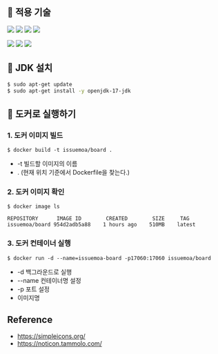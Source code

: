 ## 📌 적용 기술
<img src="https://img.shields.io/badge/JAVA-2F2625?style=flat-square&logo=coffeescript&logoColor=white"> <img src="https://img.shields.io/badge/MongoDB-47A248?style=flat-square&logo=mongodb&logoColor=white"> <img src="https://img.shields.io/badge/Spring Boot-6DB33F?style=flat-square&logo=SpringBoot&logoColor=white"> <img src="https://img.shields.io/badge/Spring Data JPA & Querydsl-6DB33F?style=flat-square&logo=spring&logoColor=white"> 

<img src="https://img.shields.io/badge/Jenkins-D24939?style=flat-square&logo=jenkins&logoColor=white"> <img src="https://img.shields.io/badge/Docker-2496ED?style=flat-square&logo=Docker&logoColor=white"> <img src="https://img.shields.io/badge/Spring Docs & Swagger-85EA2D?style=flat-square&logo=swagger&logoColor=black">

## 📌 JDK 설치
```bash
$ sudo apt-get update
$ sudo apt-get install -y openjdk-17-jdk
```

## 📌 도커로 실행하기
### 1. 도커 이미지 빌드
```$ docker build -t issuemoa/board .```
- -t 빌드할 이미지의 이름 
- . (현재 위치 기준에서 Dockerfile을 찾는다.)

### 2. 도커 이미지 확인
```$ docker image ls```
```
REPOSITORY      IMAGE ID        CREATED        SIZE     TAG          
issuemoa/board 954d2adb5a88    1 hours ago    510MB    latest
```

### 3. 도커 컨테이너 실행
```$ docker run -d --name=issuemoa-board -p17060:17060 issuemoa/board```
- -d 백그라운드로 실행
- --name 컨테이너명 설정
- -p 포트 설정
- 이미지명

## Reference
- https://simpleicons.org/
- https://noticon.tammolo.com/
